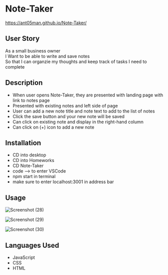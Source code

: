 # Note-Taker

https://ant05man.github.io/Note-Taker/

## User Story
As a small business owner<br>
I Want to be able to write and save notes<br>
So that I can organzie my thoughts and keep track of tasks I need to complete

## Description
-  When user opens Note-Taker, they are presented with landing page with link to notes page
-  Presented with existing notes and left side of page
-  User can add a new note title and note text to add to the list of notes
-  Click the save button and your new note will be saved
-  Can click on existing note and display in the right-hand column
-  Can click on (+) icon to add a new note

## Installation
-  CD into desktop
-  CD into Homeworks
-  CD Note-Taker
-  code --> to enter VSCode
-  npm start in terminal
-  make sure to enter localhost:3001 in address bar
  
## Usage
![Screenshot (28)](https://github.com/ant05man/Note-Taker/assets/132954354/1d1206c6-9c3d-4313-86c7-0d1542d188ca)

![Screenshot (29)](https://github.com/ant05man/Note-Taker/assets/132954354/3f732926-ba35-4ae2-9d59-64a88e68e4bb)

![Screenshot (30)](https://github.com/ant05man/Note-Taker/assets/132954354/26817865-49d0-4276-ac00-d4c9f460b463)



## Languages Used
-  JavaScript
-  CSS
-  HTML





